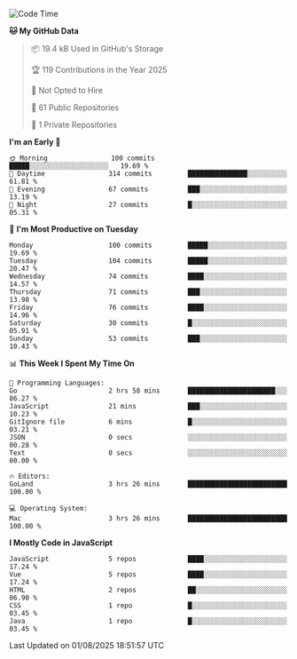 <!--START_SECTION:waka-->
![Code Time](http://img.shields.io/badge/Code%20Time-1%2C483%20hrs%2050%20mins-blue)

**🐱 My GitHub Data** 

> 📦 19.4 kB Used in GitHub's Storage 
 > 
> 🏆 119 Contributions in the Year 2025
 > 
> 🚫 Not Opted to Hire
 > 
> 📜 61 Public Repositories 
 > 
> 🔑 1 Private Repositories 
 > 
**I'm an Early 🐤** 

```text
🌞 Morning                100 commits         █████░░░░░░░░░░░░░░░░░░░░   19.69 % 
🌆 Daytime                314 commits         ███████████████░░░░░░░░░░   61.81 % 
🌃 Evening                67 commits          ███░░░░░░░░░░░░░░░░░░░░░░   13.19 % 
🌙 Night                  27 commits          █░░░░░░░░░░░░░░░░░░░░░░░░   05.31 % 
```
📅 **I'm Most Productive on Tuesday** 

```text
Monday                   100 commits         █████░░░░░░░░░░░░░░░░░░░░   19.69 % 
Tuesday                  104 commits         █████░░░░░░░░░░░░░░░░░░░░   20.47 % 
Wednesday                74 commits          ████░░░░░░░░░░░░░░░░░░░░░   14.57 % 
Thursday                 71 commits          ███░░░░░░░░░░░░░░░░░░░░░░   13.98 % 
Friday                   76 commits          ████░░░░░░░░░░░░░░░░░░░░░   14.96 % 
Saturday                 30 commits          █░░░░░░░░░░░░░░░░░░░░░░░░   05.91 % 
Sunday                   53 commits          ███░░░░░░░░░░░░░░░░░░░░░░   10.43 % 
```


📊 **This Week I Spent My Time On** 

```text
💬 Programming Languages: 
Go                       2 hrs 58 mins       ██████████████████████░░░   86.27 % 
JavaScript               21 mins             ███░░░░░░░░░░░░░░░░░░░░░░   10.23 % 
GitIgnore file           6 mins              █░░░░░░░░░░░░░░░░░░░░░░░░   03.21 % 
JSON                     0 secs              ░░░░░░░░░░░░░░░░░░░░░░░░░   00.28 % 
Text                     0 secs              ░░░░░░░░░░░░░░░░░░░░░░░░░   00.00 % 

🔥 Editors: 
GoLand                   3 hrs 26 mins       █████████████████████████   100.00 % 

💻 Operating System: 
Mac                      3 hrs 26 mins       █████████████████████████   100.00 % 
```

**I Mostly Code in JavaScript** 

```text
JavaScript               5 repos             ████░░░░░░░░░░░░░░░░░░░░░   17.24 % 
Vue                      5 repos             ████░░░░░░░░░░░░░░░░░░░░░   17.24 % 
HTML                     2 repos             ██░░░░░░░░░░░░░░░░░░░░░░░   06.90 % 
CSS                      1 repo              █░░░░░░░░░░░░░░░░░░░░░░░░   03.45 % 
Java                     1 repo              █░░░░░░░░░░░░░░░░░░░░░░░░   03.45 % 
```




 Last Updated on 01/08/2025 18:51:57 UTC
<!--END_SECTION:waka-->
